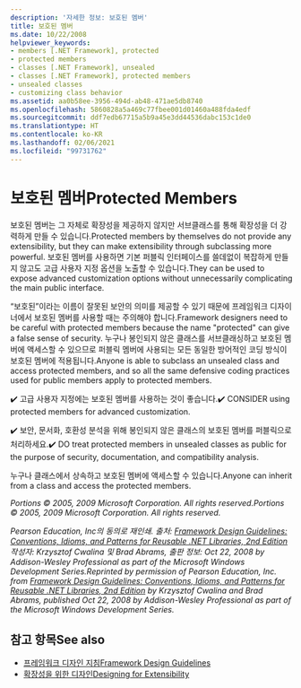 ```yaml
---
description: '자세한 정보: 보호된 멤버'
title: 보호된 멤버
ms.date: 10/22/2008
helpviewer_keywords:
- members [.NET Framework], protected
- protected members
- classes [.NET Framework], unsealed
- classes [.NET Framework], protected members
- unsealed classes
- customizing class behavior
ms.assetid: aa0b58ee-3956-494d-ab48-471ae5db8740
ms.openlocfilehash: 5860828a5a469c77fbee001d01460a488fda4edf
ms.sourcegitcommit: ddf7edb67715a5b9a45e3dd44536dabc153c1de0
ms.translationtype: HT
ms.contentlocale: ko-KR
ms.lasthandoff: 02/06/2021
ms.locfileid: "99731762"
---
```

# <a name="protected-members"></a><span data-ttu-id="448f1-103">보호된 멤버</span><span class="sxs-lookup"><span data-stu-id="448f1-103">Protected Members</span></span>

<span data-ttu-id="448f1-104">보호된 멤버는 그 자체로 확장성을 제공하지 않지만 서브클래스를 통해 확장성을 더 강력하게 만들 수 있습니다.</span><span class="sxs-lookup"><span data-stu-id="448f1-104">Protected members by themselves do not provide any extensibility, but they can make extensibility through subclassing more powerful.</span></span> <span data-ttu-id="448f1-105">보호된 멤버를 사용하면 기본 퍼블릭 인터페이스를 쓸데없이 복잡하게 만들지 않고도 고급 사용자 지정 옵션을 노출할 수 있습니다.</span><span class="sxs-lookup"><span data-stu-id="448f1-105">They can be used to expose advanced customization options without unnecessarily complicating the main public interface.</span></span>

 <span data-ttu-id="448f1-106">“보호된”이라는 이름이 잘못된 보안의 의미를 제공할 수 있기 때문에 프레임워크 디자이너에서 보호된 멤버를 사용할 때는 주의해야 합니다.</span><span class="sxs-lookup"><span data-stu-id="448f1-106">Framework designers need to be careful with protected members because the name "protected" can give a false sense of security.</span></span> <span data-ttu-id="448f1-107">누구나 봉인되지 않은 클래스를 서브클래싱하고 보호된 멤버에 액세스할 수 있으므로 퍼블릭 멤버에 사용되는 모든 동일한 방어적인 코딩 방식이 보호된 멤버에 적용됩니다.</span><span class="sxs-lookup"><span data-stu-id="448f1-107">Anyone is able to subclass an unsealed class and access protected members, and so all the same defensive coding practices used for public members apply to protected members.</span></span>

 <span data-ttu-id="448f1-108">✔️ 고급 사용자 지정에는 보호된 멤버를 사용하는 것이 좋습니다.</span><span class="sxs-lookup"><span data-stu-id="448f1-108">✔️ CONSIDER using protected members for advanced customization.</span></span>

 <span data-ttu-id="448f1-109">✔️ 보안, 문서화, 호환성 분석을 위해 봉인되지 않은 클래스의 보호된 멤버를 퍼블릭으로 처리하세요.</span><span class="sxs-lookup"><span data-stu-id="448f1-109">✔️ DO treat protected members in unsealed classes as public for the purpose of security, documentation, and compatibility analysis.</span></span>

 <span data-ttu-id="448f1-110">누구나 클래스에서 상속하고 보호된 멤버에 액세스할 수 있습니다.</span><span class="sxs-lookup"><span data-stu-id="448f1-110">Anyone can inherit from a class and access the protected members.</span></span>

 <span data-ttu-id="448f1-111">*Portions © 2005, 2009 Microsoft Corporation. All rights reserved.*</span><span class="sxs-lookup"><span data-stu-id="448f1-111">*Portions © 2005, 2009 Microsoft Corporation. All rights reserved.*</span></span>

 <span data-ttu-id="448f1-112">*Pearson Education, Inc의 동의로 재인쇄. 출처: [Framework Design Guidelines: Conventions, Idioms, and Patterns for Reusable .NET Libraries, 2nd Edition](https://www.informit.com/store/framework-design-guidelines-conventions-idioms-and-9780321545619) 작성자: Krzysztof Cwalina 및 Brad Abrams, 출판 정보: Oct 22, 2008 by Addison-Wesley Professional as part of the Microsoft Windows Development Series.*</span><span class="sxs-lookup"><span data-stu-id="448f1-112">*Reprinted by permission of Pearson Education, Inc. from [Framework Design Guidelines: Conventions, Idioms, and Patterns for Reusable .NET Libraries, 2nd Edition](https://www.informit.com/store/framework-design-guidelines-conventions-idioms-and-9780321545619) by Krzysztof Cwalina and Brad Abrams, published Oct 22, 2008 by Addison-Wesley Professional as part of the Microsoft Windows Development Series.*</span></span>

## <a name="see-also"></a><span data-ttu-id="448f1-113">참고 항목</span><span class="sxs-lookup"><span data-stu-id="448f1-113">See also</span></span>

- [<span data-ttu-id="448f1-114">프레임워크 디자인 지침</span><span class="sxs-lookup"><span data-stu-id="448f1-114">Framework Design Guidelines</span></span>](index.md)
- [<span data-ttu-id="448f1-115">확장성을 위한 디자인</span><span class="sxs-lookup"><span data-stu-id="448f1-115">Designing for Extensibility</span></span>](designing-for-extensibility.md)
